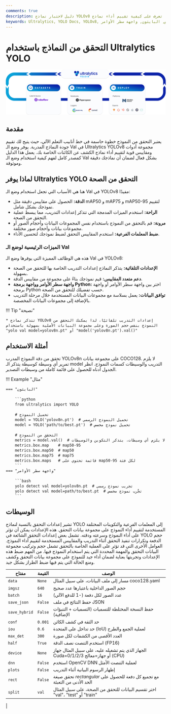 ```yaml
---
comments: true
description: دليل لاختبار نماذج YOLOv8 الصحيحة. تعرف على كيفية تقييم أداء نماذج YOLO الخاصة بك باستخدام إعدادات ومقاييس التحقق من الصحة مع أمثلة برمجية باللغة البايثون وواجهة سطر الأوامر.
keywords: Ultralytics, YOLO Docs, YOLOv8, التحقق من الصحة, تقييم النموذج, المعلمات الفرعية, الدقة, المقاييس, البايثون, واجهة سطر الأوامر
---
```


# التحقق من النماذج باستخدام Ultralytics YOLO

<img width="1024" src="https://github.com/ultralytics/assets/raw/main/yolov8/banner-integrations.png" alt="بيئة النظام البيئي والتكاملات لـ Ultralytics YOLO">

## مقدمة

يعتبر التحقق من النموذج خطوة حاسمة في خط أنابيب التعلم الآلي، حيث يتيح لك تقييم جودة النماذج المدربة. يوفر وضع الـ Val في Ultralytics YOLOv8 مجموعة أدوات ومقاييس قوية لتقييم أداء نماذج الكشف عن الكائنات الخاصة بك. يعمل هذا الدليل كمصدر كامل لفهم كيفية استخدام وضع الـ Val بشكل فعال لضمان أن نماذجك دقيقة وموثوقة.

## لماذا يوفر Ultralytics YOLO التحقق من الصحة

هنا هي الأسباب التي تجعل استخدام وضع الـ Val في YOLOv8 مفيدًا:

- **الدقة:** الحصول على مقاييس دقيقة مثل mAP50 و mAP75 و mAP50-95 لتقييم نموذجك بشكل شامل.
- **الراحة:** استخدم الميزات المدمجة التي تتذكر إعدادات التدريب، مما يبسط عملية التحقق من الصحة.
- **مرونة:** قم بالتحقق من النموذج باستخدام نفس المجموعات البيانات وأحجام الصور أو مجموعات بيانات وأحجام صور مختلفة.
- **ضبط المعلمات الفرعية:** استخدم المقاييس التحقق لضبط نموذجك لتحسين الأداء.

### الميزات الرئيسية لوضع الـ Val

هذه هي الوظائف المميزة التي يوفرها وضع الـ Val في YOLOv8:

- **الإعدادات التلقائية:** يتذكر النماذج إعدادات التدريب الخاصة بها للتحقق من الصحة بسهولة.
- **دعم متعدد المقاييس:** قيم نموذجك بناءً على مجموعة من مقاييس الدقة.
- **واجهة سطر الأوامر وواجهة برمجة Python:** اختر بين واجهة سطر الأوامر أو واجهة برمجة Python حسب تفضيلك للتحقق من الصحة.
- **توافق البيانات:** يعمل بسلاسة مع مجموعات البيانات المستخدمة خلال مرحلة التدريب بالإضافة إلى مجموعات البيانات المخصصة.

!!! Tip "نصيحة"

    * تتذكر نماذج YOLOv8 إعدادات التدريب تلقائيًا، لذا يمكنك التحقق من النموذج بنفس حجم الصورة وعلى مجموعة البيانات الأصلية بسهولة باستخدام "yolo val model=yolov8n.pt" أو "model('yolov8n.pt').val()"

## أمثلة الاستخدام

تحقق من دقة النموذج المدرب YOLOv8n على مجموعة بيانات COCO128. لا يلزم تمرير أي وسيطة كوسيطة يتذكر الـ model التدريب والوسيطات كسمات النموذج. انظر الجدول أدناه للحصول على قائمة كاملة من وسيطات التصدير.

!!! Example "مثال"

    === "البايثون"

        ```python
        from ultralytics import YOLO

        # تحميل النموذج
        model = YOLO('yolov8n.pt')  # تحميل النموذج الرسمي
        model = YOLO('path/to/best.pt')  # تحميل نموذج مخصص

        # التحقق من النموذج
        metrics = model.val()  # لا يلزم أي وسيطات، يتذكر التكوين والوسيطات
        metrics.box.map    # map50-95
        metrics.box.map50  # map50
        metrics.box.map75  # map75
        metrics.box.maps   # قائمة تحتوي على map50-95 لكل فئة
        ```
    === "واجهة سطر الأوامر"

        ```bash
        yolo detect val model=yolov8n.pt  # تجريب نموذج رسمي
        yolo detect val model=path/to/best.pt  # تجٌَرب نموذج مخصص
        ```

## الوسيطات

تشير إعدادات التحقق بالنسبة لنماذج YOLO إلى المعلمات الفرعية والتكوينات المختلفة المستخدمة لتقييم أداء النموذج على مجموعة بيانات التحقق. هذه الإعدادات يمكن أن تؤثر على أداء النموذج وسرعته ودقته. تشمل بعض إعدادات التحقق الشائعة في YOLO حجم الدفعة وتكرارات تنفيذ التحقق أثناء التدريب والمقاييس المستخدمة لتقييم أداء النموذج. العوامل الأخرى التي قد تؤثر على العملية الخاصة بالتحقق تشمل حجم وتركيب مجموعة البيانات التحقق والمهمة المحددة التي يتم استخدام النموذج فيها. من المهم ضبط هذه الإعدادات وتجربتها بعناية لضمان أداء جيد للنموذج على مجموعة بيانات التحقق وكشف ومنع الحالة التي يتم فيها ضبط الطراز بشكل جيد.

| مفتاح         | القيمة  | الوصف                                                                              |
|---------------|---------|------------------------------------------------------------------------------------|
| `data`        | `None`  | مسار إلى ملف البيانات، على سبيل المثال coco128.yaml                                |
| `imgsz`       | `640`   | حجم الصور الداخلية باعتبارها عدد صحيح                                              |
| `batch`       | `16`    | عدد الصور لكل دفعة (-1 للدفع الآلي)                                                |
| `save_json`   | `False` | حفظ النتائج في ملف JSON                                                            |
| `save_hybrid` | `False` | حفظ النسخة المختلطة للتسميات (التسميات + التنبؤات الإضافية)                        |
| `conf`        | `0.001` | حد الثقة في كشف الكائن                                                             |
| `iou`         | `0.6`   | حد تداخل على المتحدة (IoU) لعملية الجمع والطرح                                     |
| `max_det`     | `300`   | العدد الأقصى من الكشفات لكل صورة                                                   |
| `half`        | `True`  | استخدم التنصت نصف الدقة (FP16)                                                     |
| `device`      | `None`  | الجهاز الذي يتم تشغيله عليه، على سبيل المثال جهاز Cuda=0/1/2/3 أو جهاز=معالج (CPU) |
| `dnn`         | `False` | استخدم OpenCV DNN لعملية التنصت الأمثل                                             |
| `plots`       | `False` | إظهار الرسوم البيانية أثناء التدريب                                                |
| `rect`        | `False` | تحقق صيغة *rectangular* مع تجميع كل دفعة للحصول على الحد الأدنى من التعبئة         |
| `split`       | `val`   | اختر تقسيم البيانات للتحقق من الصحة، على سبيل المثال "val"، "test" أو "train"      |
|
